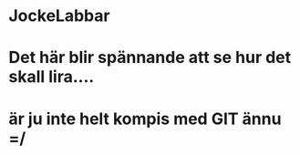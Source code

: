 # JockeLabbar
# 
# Det här blir spännande att se hur det skall lira.... 
# 
# är ju inte helt kompis med GIT ännu =/
#
#
